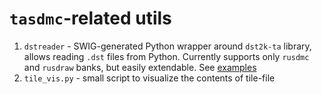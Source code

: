 # `tasdmc`-related utils

1. `dstreader` - SWIG-generated Python wrapper around `dst2k-ta` library, allows reading
   `.dst` files from Python. Currently supports only `rusdmc` and `rusdraw` banks, but
   easily extendable. See [examples](/src/utils/dstreader/examples)
2. `tile_vis.py` - small script to visualize the contents of tile-file
